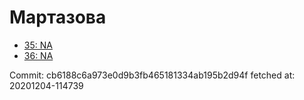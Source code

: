 # Мартазова
- [35: NA](35.md)
- [36: NA](36.md)

Commit: cb6188c6a973e0d9b3fb465181334ab195b2d94f
 fetched at: 20201204-114739
